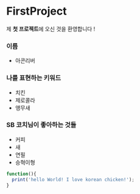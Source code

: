 # FirstProject
제 **첫 프로젝트**에 오신 것을 환영합니다 !

### 이름
- 아콘리버

### 나를 표현하는 키워드
- 치킨
- 제로콜라
- 앵무새

### SB 코치님이 좋아하는 것들
- 커피
- 새
- 연필
- 승혁이형

```javascript
function(){
  print('hello World! I love korean chicken!');
}
```
